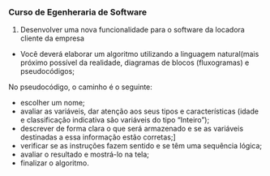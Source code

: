 ### Curso de Egenheraria de Software ###

1. Desenvolver uma nova funcionalidade para o software da locadora cliente da empresa 
- Você deverá elaborar um algoritmo utilizando a linguagem natural(mais próximo possível da realidade, diagramas de blocos (fluxogramas) e pseudocódigos;

No pseudocódigo, o caminho é o seguinte:

- escolher um nome;
- avaliar as variáveis, dar atenção aos seus tipos e características (idade e classificação indicativa são variáveis do tipo “Inteiro”);
- descrever de forma clara o que será armazenado e se as variáveis destinadas a essa informação estão corretas;]
- verificar se as instruções fazem sentido e se têm uma sequência lógica;
- avaliar o resultado e mostrá-lo na tela;
- finalizar o algoritmo.
